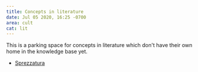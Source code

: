 ```yaml
---
title: Concepts in literature
date: Jul 05 2020, 16:25 -0700
area: cult
cat: lit
---
```


This is a parking space for concepts in literature which don't have their own
home in the knowledge base yet.

- [Sprezzatura](https://en.wikipedia.org/wiki/Sprezzatura)
